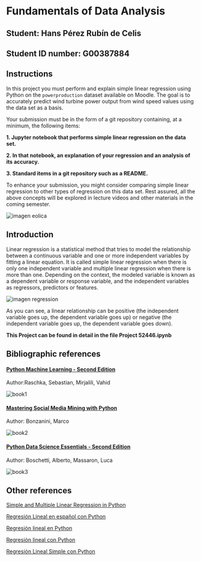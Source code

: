 # Fundamentals of Data Analysis

## Student: Hans Pérez Rubín de Celis

## Student ID number: G00387884

## Instructions

In this project you must perform and explain simple linear regression using Python on the ``powerproduction`` dataset available on Moodle. The goal is to accurately predict wind turbine power output from wind speed values using the data set as a basis.

Your submission must be in the form of a git repository containing, at a minimum, the following items:

**1. Jupyter notebook that performs simple linear regression on the data set.**

**2. In that notebook, an explanation of your regression and an analysis of its accuracy.**

**3. Standard items in a git repository such as a README.**

To enhance your submission, you might consider comparing simple linear regression to other types of regression on this data set. Rest assured, all the above concepts will be explored in lecture videos and other materials in the coming semester.

![imagen eolica](https://www.worldenergytrade.com/images/stories/news/energias_alternativas/I_D_I/3781/3781.jpg)

## Introduction

Linear regression is a statistical method that tries to model the relationship between a continuous variable and one or more independent variables by fitting a linear equation. It is called simple linear regression when there is only one independent variable and multiple linear regression when there is more than one. Depending on the context, the modeled variable is known as a dependent variable or response variable, and the independent variables as regressors, predictors or features.

![imagen regression](https://miro.medium.com/max/560/1*N2usf10aKCq1JBIqxj-YFQ.png)

As you can see, a linear relationship can be positive (the independent variable goes up, the dependent variable goes up) or negative (the independent variable goes up, the dependent variable goes down).

**This Project can be found in detail in the file Project 52446.ipynb**


## Bibliographic references

#### [Python Machine Learning - Second Edition](http://search.ebscohost.com/login.aspx?direct=true&AuthType=ip,sso&db=nlebk&AN=1606531&site=eds-live&scope=site&custid=s2873033&ebv=EB&ppid=pp_9)
Author:Raschka, Sebastian, Mirjalili, Vahid

![book1](https://user-images.githubusercontent.com/60121637/82153453-66aab500-985f-11ea-881a-fd5e2bbd3c8e.png)

#### [Mastering Social Media Mining with Python](http://search.ebscohost.com/login.aspx?direct=true&AuthType=ip,sso&db=e000xww&AN=1295360&site=eds-live&scope=site&custid=s2873033&ebv=EB&ppid=pp_32)
Author: Bonzanini, Marco

![book2](https://user-images.githubusercontent.com/60121637/82153488-a40f4280-985f-11ea-9b14-a7f0f4cf5d67.png)
#### [Python Data Science Essentials - Second Edition](http://search.ebscohost.com/login.aspx?direct=true&AuthType=ip,sso&db=e000xww&AN=1409191&site=eds-live&scope=site&custid=s2873033&ebv=EB&ppid=pp_Cover)
Author: Boschetti, Alberto, Massaron, Luca

![book3](https://user-images.githubusercontent.com/60121637/82153641-a756fe00-9860-11ea-8245-e15e478f1450.png)

## Other references

[Simple and Multiple Linear Regression in Python](https://towardsdatascience.com/simple-and-multiple-linear-regression-in-python-c928425168f9)

[Regresión Lineal en español con Python](https://www.aprendemachinelearning.com/regresion-lineal-en-espanol-con-python/)

[Regresión lineal en Python](https://machinelearningparatodos.com/regresion-lineal-en-python/)

[Regresión lineal con Python](https://www.cienciadedatos.net/documentos/py10-regresion-lineal-python.html)

[Regresión Lineal Simple con Python](https://www.jacobsoft.com.mx/es_mx/regresion-lineal-simple-con-python/)
